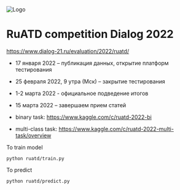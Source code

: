 ![Logo](https://www.dialog-21.ru/media/5600/dialog_2022.png)


# RuATD competition Dialog 2022
https://www.dialog-21.ru/evaluation/2022/ruatd/

- 17 января 2022 – публикация данных, открытие платформ тестирования
- 25 февраля 2022, 9 утра (Мск) – закрытие тестирования
- 1-2 марта 2022 - официальное подведение итогов
- 15 марта 2022 – завершаем прием статей


- binary task: https://www.kaggle.com/c/ruatd-2022-bi
- multi-class task: https://www.kaggle.com/c/ruatd-2022-multi-task/overview

To train model
```
python ruatd/train.py
```

To predict
```
python ruatd/predict.py
```
